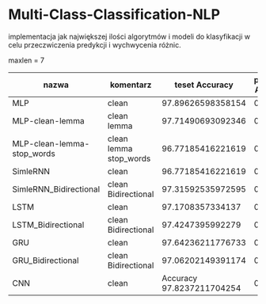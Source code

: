 # Multi-Class-Classification-NLP

implementacja jak największej ilości algorytmów i modeli do klasyfikacji w celu przeczwiczenia predykcji i wychwycenia różnic.


maxlen = 7

nazwa| komentarz |teset Accuracy|predykcja Accuracy|predykcja F1_score
-|-|-|-|-
MLP |clean|97.89626598358154|0.97|0.97
MLP-clean-lemma |clean lemma|97.71490693092346|0.96|0.96
MLP-clean-lemma-stop_words |clean lemma stop_words|96.77185416221619|0.94|0.94
SimleRNN |clean|96.77185416221619|0.97|0.97
SimleRNN_Bidirectional |clean Bidirectional| 97.31592535972595     | 0.97|0.97
LSTM  |clean|97.1708357334137|0.97|0.97
LSTM_Bidirectional    |clean Bidirectional| 97.4247395992279     |  0.96     | 0.96
GRU     |clean|97.64236211776733|0.97|0.97
GRU_Bidirectional     |clean Bidirectional| 97.06202149391174     | 0.97|0.97
CNN | clean | Accuracy 97.8237211704254 | 0.97|0.97

